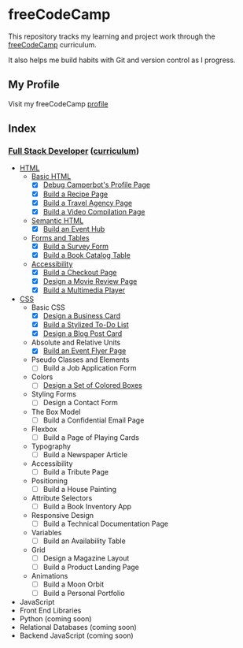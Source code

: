 # freeCodeCamp

This repository tracks my learning and project work through the [freeCodeCamp](https://www.freecodecamp.org) curriculum.

It also helps me build habits with Git and version control as I progress.

## My Profile

Visit my freeCodeCamp [profile](https://www.freecodecamp.org/ren-rahman)

## Index

### [Full Stack Developer](./full-stack-developer/README.md) ([curriculum](https://www.freecodecamp.org/learn/full-stack-developer/))

- [HTML](./full-stack-developer/01-html/README.md)
  - [Basic HTML](./full-stack-developer/01-html/01-basic-html/README.md)
    - [x] [Debug Camperbot's Profile Page](./full-stack-developer/01-html/01-basic-html/01.html)
    - [x] [Build a Recipe Page](./full-stack-developer/01-html/01-basic-html/02.html)
    - [x] [Build a Travel Agency Page](./full-stack-developer/01-html/01-basic-html/03.html)
    - [x] [Build a Video Compilation Page](./full-stack-developer/01-html/01-basic-html/04.html)
  - [Semantic HTML](./full-stack-developer/01-html/02-sematic-html/README.md)
    - [x] [Build an Event Hub](./full-stack-developer/01-html/02-sematic-html/01.html)
  - [Forms and Tables](./full-stack-developer/01-html/03-forms-and-tables/README.md)
    - [x] [Build a Survey Form](./full-stack-developer/01-html/03-forms-and-tables/01.html)
    - [x] [Build a Book Catalog Table](./full-stack-developer/01-html/03-forms-and-tables/02.html)
  - [Accessibility](./full-stack-developer/01-html/04-accessibility/README.md)
    - [x] [Build a Checkout Page](./full-stack-developer/01-html/04-accessibility/01.html)
    - [x] [Design a Movie Review Page](./full-stack-developer/01-html/04-accessibility/02.html)
    - [x] [Build a Multimedia Player](./full-stack-developer/01-html/04-accessibility/03.html)
- [CSS](./full-stack-developer/02-css/README.md)
  - Basic CSS
    - [x] [Design a Business Card](./full-stack-developer/02-css/01-business-card/index.html)
    - [x] [Build a Stylized To-Do List](./full-stack-developer/02-css/02-todo-list/index.html)
    - [x] [Design a Blog Post Card](./full-stack-developer/02-css/03-blog-post-card/index.html)
  - Absolute and Relative Units
    - [x] [Build an Event Flyer Page](./full-stack-developer/02-css/04-event-flyer-page/index.html)
  - Pseudo Classes and Elements
    - [ ] Build a Job Application Form
  - Colors
    - [ ] [Design a Set of Colored Boxes](./full-stack-developer/02-css/06-set-of-colored-boxes/index.html)
  - Styling Forms
    - [ ] Design a Contact Form
  - The Box Model
    - [ ] Build a Confidential Email Page
  - Flexbox
    - [ ] Build a Page of Playing Cards
  - Typography
    - [ ] Build a Newspaper Article
  - Accessibility
    - [ ] Build a Tribute Page
  - Positioning
    - [ ] Build a House Painting
  - Attribute Selectors
    - [ ] Build a Book Inventory App
  - Responsive Design
    - [ ] Build a Technical Documentation Page
  - Variables
    - [ ] Build an Availability Table
  - Grid
    - [ ] Design a Magazine Layout
    - [ ] Build a Product Landing Page
  - Animations
    - [ ] Build a Moon Orbit
    - [ ] Build a Personal Portfolio
- JavaScript
- Front End Libraries
- Python (coming soon)
- Relational Databases (coming soon)
- Backend JavaScript (coming soon)
